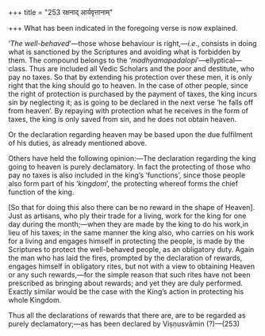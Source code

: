 +++
title = "253 रक्षनाद् आर्यवृत्तानाम्"

+++
What has been indicated in the foregoing verse is now explained.

‘*The well-behaved*’—those whose behaviour is right,—*i.e*., consists in
doing what is sanctioned by the Scriptures and avoiding what is
forbidden by them. The compound belongs to the
‘*madhyamapadalopi*’—ellyptical—class. Thus are included all Vedic
Scholars and the poor and destitute, who pay no taxes. So that by
extending his protection over these men, it is only right that the king
should go to heaven. In the case of other people, since the right of
protection is purchased by the payment of taxes, the king incurs sin by
neglecting it; as is going to be declared in the next verse ‘he falls
off from heaven’. By repaying with protection what he receives in the
form of taxes, the king is only saved from sin, and he does not obtain
heaven.

Or the declaration regarding heaven may be based upon the due fulfilment
of his duties, as already mentioned above.

Others have held the following opinion:—The declaration regarding the
king going to heaven is purely declamatory. In fact the protecting of
those who pay no taxes is also included in the king’s ‘functions’, since
those people also form part of his ‘*kingdom*’, the protecting whereof
forms the chief function of the king.

\[So that for doing this also there can be no reward in the shape of
Heaven\]. Just as artisans, who ply their trade for a living, work for
the king for one day during the month;—when they are made by the king to
do his work,in lieu of his taxes; in the same manner the king also, who
carries on his work for a living and engages himself in protecting the
people, is made by the Scriptures to protect the well-behaved people, as
an obligatory duty. Again the man who has laid the fires, prompted by
the declaration of rewards, engages himself in obligatory rites, but not
with a view to obtaining Heaven or any such rewards,—for the simple
reason that such rites have not been prescribed as bringing about
rewards; and yet they are duly performed. Exactly similar would be the
case with the King’s action in protecting his whole Kingdom.

Thus all the declarations of rewards that there are, are to be regarded
as purely declamatory;—as has been declared by Viṣṇusvāmin (?)—(253)


